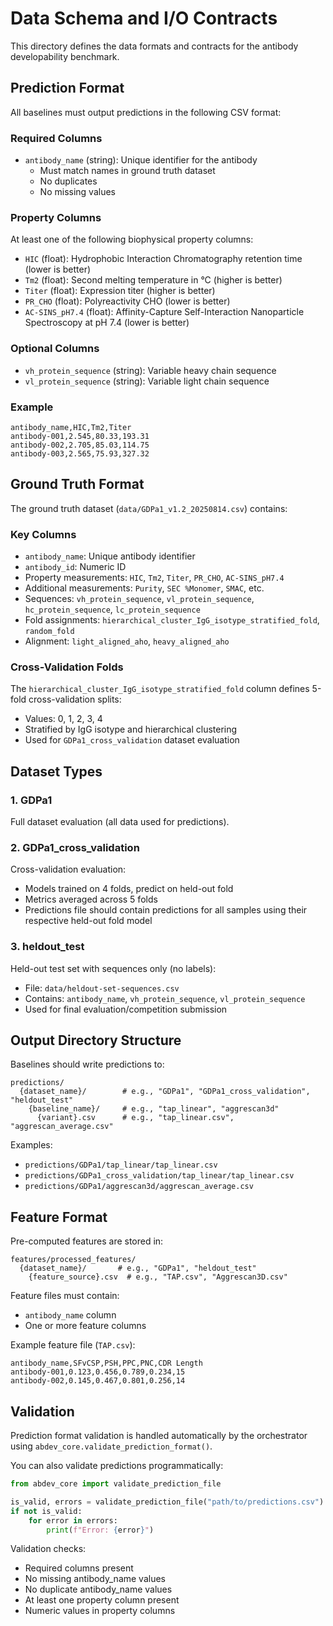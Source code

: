 # Data Schema and I/O Contracts

This directory defines the data formats and contracts for the antibody developability benchmark.

## Prediction Format

All baselines must output predictions in the following CSV format:

### Required Columns
- `antibody_name` (string): Unique identifier for the antibody
  - Must match names in ground truth dataset
  - No duplicates
  - No missing values

### Property Columns
At least one of the following biophysical property columns:
- `HIC` (float): Hydrophobic Interaction Chromatography retention time (lower is better)
- `Tm2` (float): Second melting temperature in °C (higher is better)
- `Titer` (float): Expression titer (higher is better)
- `PR_CHO` (float): Polyreactivity CHO (lower is better)
- `AC-SINS_pH7.4` (float): Affinity-Capture Self-Interaction Nanoparticle Spectroscopy at pH 7.4 (lower is better)

### Optional Columns
- `vh_protein_sequence` (string): Variable heavy chain sequence
- `vl_protein_sequence` (string): Variable light chain sequence

### Example

```csv
antibody_name,HIC,Tm2,Titer
antibody-001,2.545,80.33,193.31
antibody-002,2.705,85.03,114.75
antibody-003,2.565,75.93,327.32
```

## Ground Truth Format

The ground truth dataset (`data/GDPa1_v1.2_20250814.csv`) contains:

### Key Columns
- `antibody_name`: Unique antibody identifier
- `antibody_id`: Numeric ID
- Property measurements: `HIC`, `Tm2`, `Titer`, `PR_CHO`, `AC-SINS_pH7.4`
- Additional measurements: `Purity`, `SEC %Monomer`, `SMAC`, etc.
- Sequences: `vh_protein_sequence`, `vl_protein_sequence`, `hc_protein_sequence`, `lc_protein_sequence`
- Fold assignments: `hierarchical_cluster_IgG_isotype_stratified_fold`, `random_fold`
- Alignment: `light_aligned_aho`, `heavy_aligned_aho`

### Cross-Validation Folds

The `hierarchical_cluster_IgG_isotype_stratified_fold` column defines 5-fold cross-validation splits:
- Values: 0, 1, 2, 3, 4
- Stratified by IgG isotype and hierarchical clustering
- Used for `GDPa1_cross_validation` dataset evaluation

## Dataset Types

### 1. GDPa1
Full dataset evaluation (all data used for predictions).

### 2. GDPa1_cross_validation
Cross-validation evaluation:
- Models trained on 4 folds, predict on held-out fold
- Metrics averaged across 5 folds
- Predictions file should contain predictions for all samples using their respective held-out fold model

### 3. heldout_test
Held-out test set with sequences only (no labels):
- File: `data/heldout-set-sequences.csv`
- Contains: `antibody_name`, `vh_protein_sequence`, `vl_protein_sequence`
- Used for final evaluation/competition submission

## Output Directory Structure

Baselines should write predictions to:
```
predictions/
  {dataset_name}/        # e.g., "GDPa1", "GDPa1_cross_validation", "heldout_test"
    {baseline_name}/     # e.g., "tap_linear", "aggrescan3d"
      {variant}.csv      # e.g., "tap_linear.csv", "aggrescan_average.csv"
```

Examples:
- `predictions/GDPa1/tap_linear/tap_linear.csv`
- `predictions/GDPa1_cross_validation/tap_linear/tap_linear.csv`
- `predictions/GDPa1/aggrescan3d/aggrescan_average.csv`

## Feature Format

Pre-computed features are stored in:
```
features/processed_features/
  {dataset_name}/       # e.g., "GDPa1", "heldout_test"
    {feature_source}.csv  # e.g., "TAP.csv", "Aggrescan3D.csv"
```

Feature files must contain:
- `antibody_name` column
- One or more feature columns

Example feature file (`TAP.csv`):
```csv
antibody_name,SFvCSP,PSH,PPC,PNC,CDR Length
antibody-001,0.123,0.456,0.789,0.234,15
antibody-002,0.145,0.467,0.801,0.256,14
```

## Validation

Prediction format validation is handled automatically by the orchestrator using `abdev_core.validate_prediction_format()`.

You can also validate predictions programmatically:
```python
from abdev_core import validate_prediction_file

is_valid, errors = validate_prediction_file("path/to/predictions.csv")
if not is_valid:
    for error in errors:
        print(f"Error: {error}")
```

Validation checks:
- Required columns present
- No missing antibody_name values
- No duplicate antibody_name values
- At least one property column present
- Numeric values in property columns

